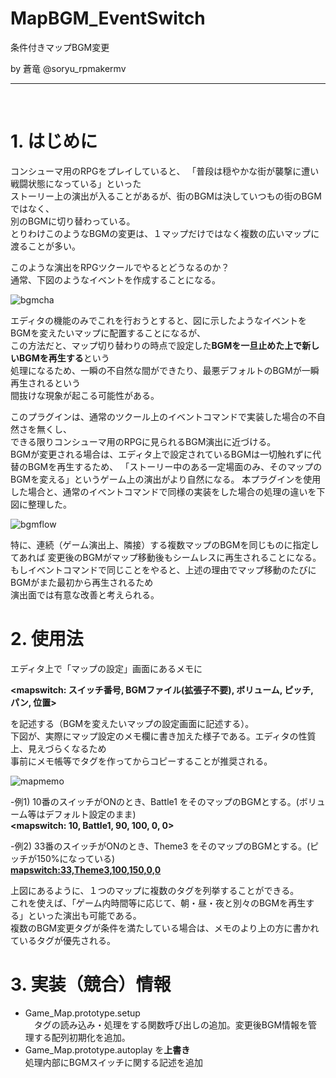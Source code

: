 # MapBGM_EventSwitch
条件付きマップBGM変更

by 蒼竜 @soryu_rpmakermv

-------------------------------------------------

<br>

# 1. はじめに

コンシューマ用のRPGをプレイしていると、
「普段は穏やかな街が襲撃に遭い戦闘状態になっている」といった   
ストーリー上の演出が入ることがあるが、街のBGMは決していつもの街のBGMではなく、    
別のBGMに切り替わっている。    
とりわけこのようなBGMの変更は、１マップだけではなく複数の広いマップに渡ることが多い。    

このような演出をRPGツクールでやるとどうなるのか？   
通常、下図のようなイベントを作成することになる。

![bgmcha](https://user-images.githubusercontent.com/64351233/81460279-446dc300-91df-11ea-90aa-b40e5d190751.png)

エディタの機能のみでこれを行おうとすると、図に示したようなイベントをBGMを変えたいマップに配置することになるが、    
この方法だと、マップ切り替わりの時点で設定した**BGMを一旦止めた上で新しいBGMを再生する**という   
処理になるため、一瞬の不自然な間ができたり、最悪デフォルトのBGMが一瞬再生されるという    
間抜けな現象が起こる可能性がある。

このプラグインは、通常のツクール上のイベントコマンドで実装した場合の不自然さを無くし、   
できる限りコンシューマ用のRPGに見られるBGM演出に近づける。   
BGMが変更される場合は、エディタ上で設定されているBGMは一切触れずに代替のBGMを再生するため、
「ストーリー中のある一定場面のみ、そのマップのBGMを変える」というゲーム上の演出がより自然になる。
本プラグインを使用した場合と、通常のイベントコマンドで同様の実装をした場合の処理の違いを下図に整理した。    

![bgmflow](https://user-images.githubusercontent.com/64351233/81460851-e0e59480-91e2-11ea-8ca7-b2f6023ed75b.png)


特に、連続（ゲーム演出上、隣接）する複数マップのBGMを同じものに指定してあれば
変更後のBGMがマップ移動後もシームレスに再生されることになる。
もしイベントコマンドで同じことをやると、上述の理由でマップ移動のたびにBGMがまた最初から再生されるため   
演出面では有意な改善と考えられる。

# 2. 使用法

エディタ上で「マップの設定」画面にあるメモに  

**<mapswitch: スイッチ番号, BGMファイル(拡張子不要), ボリューム, ピッチ,　パン, 位置>**   

を記述する（BGMを変えたいマップの設定画面に記述する）。   
下図が、実際にマップ設定のメモ欄に書き加えた様子である。エディタの性質上、見えづらくなるため   
事前にメモ帳等でタグを作ってからコピーすることが推奨される。

![mapmemo](https://user-images.githubusercontent.com/64351233/81460548-0ffb0680-91e1-11ea-93fb-1ec1d4df2087.png)



-例1) 10番のスイッチがONのとき、Battle1 をそのマップのBGMとする。(ボリューム等はデフォルト設定のまま)     
**<mapswitch: 10, Battle1, 90, 100, 0, 0>**    

-例2) 33番のスイッチがONのとき、Theme3 をそのマップのBGMとする。(ピッチが150%になっている)         
**<mapswitch:33,Theme3,100,150,0,0>**   


上図にあるように、１つのマップに複数のタグを列挙することができる。    
これを使えば、「ゲーム内時間等に応じて、朝・昼・夜と別々のBGMを再生する」といった演出も可能である。    
複数のBGM変更タグが条件を満たしている場合は、メモのより上の方に書かれているタグが優先される。

 
 # 3. 実装（競合）情報
 
- Game_Map.prototype.setup    
　タグの読み込み・処理をする関数呼び出しの追加。変更後BGM情報を管理する配列初期化を追加。   
- Game_Map.prototype.autoplay を**上書き**   
  処理内部にBGMスイッチに関する記述を追加
